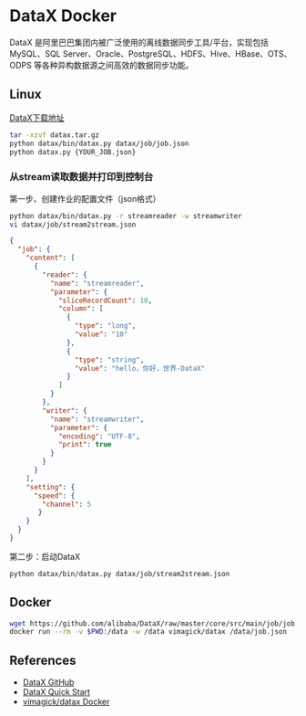 # DataX Docker

DataX 是阿里巴巴集团内被广泛使用的离线数据同步工具/平台，实现包括 MySQL、SQL Server、Oracle、PostgreSQL、HDFS、Hive、HBase、OTS、ODPS 等各种异构数据源之间高效的数据同步功能。

## Linux
[DataX下载地址](https://datax-opensource.oss-cn-hangzhou.aliyuncs.com/202309/datax.tar.gz)
```sh
tar -xzvf datax.tar.gz
python datax/bin/datax.py datax/job/job.json
python datax.py {YOUR_JOB.json}
```

### 从stream读取数据并打印到控制台
第一步、创建作业的配置文件（json格式）
```sh
python datax/bin/datax.py -r streamreader -w streamwriter
vi datax/job/stream2stream.json
```
```json
{
  "job": {
    "content": [
      {
        "reader": {
          "name": "streamreader",
          "parameter": {
            "sliceRecordCount": 10,
            "column": [
              {
                "type": "long",
                "value": "10"
              },
              {
                "type": "string",
                "value": "hello，你好，世界-DataX"
              }
            ]
          }
        },
        "writer": {
          "name": "streamwriter",
          "parameter": {
            "encoding": "UTF-8",
            "print": true
          }
        }
      }
    ],
    "setting": {
      "speed": {
        "channel": 5
       }
    }
  }
}
```

第二步：启动DataX
```sh
python datax/bin/datax.py datax/job/stream2stream.json
```

## Docker
```sh
wget https://github.com/alibaba/DataX/raw/master/core/src/main/job/job.json
docker run --rm -v $PWD:/data -w /data vimagick/datax /data/job.json
```

## References
- [DataX GitHub](https://github.com/alibaba/DataX)
- [DataX Quick Start](https://github.com/alibaba/DataX/blob/master/userGuid.md)
- [vimagick/datax Docker](https://github.com/vimagick/dockerfiles/tree/master/datax)
